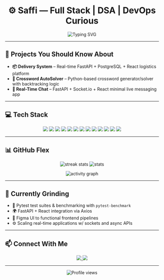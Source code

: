 <!-- GitHub Profile README for Saffi -->
<!-- Inspired by modern dev profiles & tech portfolio vibes -->

<h1 align="center">⚙️ Saffi — Full Stack | DSA | DevOps Curious</h1>

<p align="center">
  <img src="https://readme-typing-svg.demolab.com?font=JetBrains+Mono&weight=500&pause=1000&color=00FFD2&center=true&vCenter=true&width=440&lines=FastAPI+%2B+React+Dev;DSA+Grinder+%F0%9F%92%AA;Code%2C+Design%2C+Deploy+Repeat" alt="Typing SVG" />
</p>

---

## 🚀 Projects You Should Know About

- **📦 Delivery System** – Real-time FastAPI + PostgreSQL + React logistics platform
- **🧠 Crossword AutoSolver** – Python-based crossword generator/solver with backtracking logic
- **📡 Real-Time Chat** – FastAPI + Socket.io + React minimal live messaging app

---

## 💻 Tech Stack

<p align="center">
  <!-- Backend -->
  <img src="https://img.shields.io/badge/FastAPI-00A884?style=for-the-badge&logo=fastapi&logoColor=white"/>
  <img src="https://img.shields.io/badge/Python-3776AB?style=for-the-badge&logo=python&logoColor=FFD43B"/>
  <img src="https://img.shields.io/badge/BeautifulSoup-6E4C13?style=for-the-badge&logo=python&logoColor=white"/>
  <img src="https://img.shields.io/badge/Requests-ACB1D6?style=for-the-badge&logo=python&logoColor=white"/>
  <img src="https://img.shields.io/badge/PostgreSQL-336791?style=for-the-badge&logo=postgresql&logoColor=white"/>
  <img src="https://img.shields.io/badge/MySQL-00758F?style=for-the-badge&logo=mysql&logoColor=white"/>
  
  <!-- Frontend -->
  <img src="https://img.shields.io/badge/React-61DAFB?style=for-the-badge&logo=react&logoColor=20232A"/>
  <img src="https://img.shields.io/badge/Vite-646CFF?style=for-the-badge&logo=vite&logoColor=white"/>
  <img src="https://img.shields.io/badge/JavaScript-F7DF1E?style=for-the-badge&logo=javascript&logoColor=black"/>
  <img src="https://img.shields.io/badge/CSS3-264DE4?style=for-the-badge&logo=css3&logoColor=white"/>
  <img src="https://img.shields.io/badge/Three.js-000000?style=for-the-badge&logo=three.js&logoColor=white"/>
  <img src="https://img.shields.io/badge/Figma-F24E1E?style=for-the-badge&logo=figma&logoColor=white"/>
  
  <!-- Other -->
  <img src="https://img.shields.io/badge/C++-00599C?style=for-the-badge&logo=c%2B%2B&logoColor=white"/>
</p>

---

## 📊 GitHub Flex

<p align="center">
  <img src="https://github-readme-streak-stats.herokuapp.com/?user=SaffiSardar&theme=tokyonight&hide_border=false" alt="streak stats"/>
  <img src="https://github-readme-stats.vercel.app/api?username=SaffiSardar&show_icons=true&theme=tokyonight&rank_icon=github&include_all_commits=true&hide_border=false" alt="stats"/>
</p>

<p align="center">
  <img src="https://github-readme-activity-graph.vercel.app/graph?username=SaffiSardar&theme=tokyo-night&hide_border=false&area=true" alt="activity graph"/>
</p>

---

## 🧠 Currently Grinding

- 🧪 Pytest test suites & benchmarking with `pytest-benchmark`
- 🌍 FastAPI + React integration via Axios
- 🎨 Figma UI to functional frontend pipelines
- ⚙️ Scaling real-time applications w/ sockets and async APIs

---

## 📫 Connect With Me

<p align="center">
  <a href="https://www.linkedin.com/in/saffi-sardar-1686631b6/">
    <img src="https://img.shields.io/badge/LinkedIn-0A66C2?style=for-the-badge&logo=linkedin&logoColor=white"/>
  </a>
  <a href="mailto:saffisardar2012@gmail.com">
    <img src="https://img.shields.io/badge/Email-D14836?style=for-the-badge&logo=gmail&logoColor=white"/>
  </a>
</p>

---

<p align="center">
  <img src="https://komarev.com/ghpvc/?username=SaffiSardar&label=Profile+Views&color=00FFD2&style=flat-square" alt="Profile views" />
</p>
